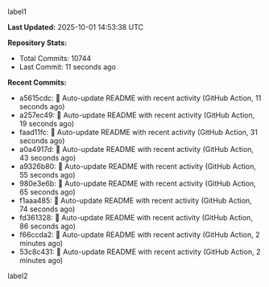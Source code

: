 
label1 
<!-- ACTIVITY_START -->
**Last Updated:** 2025-10-01 14:53:38 UTC

**Repository Stats:**
- Total Commits: 10744
- Last Commit: 11 seconds ago

**Recent Commits:**
- a5615cdc: 🤖 Auto-update README with recent activity (GitHub Action, 11 seconds ago)
- a257ec49: 🤖 Auto-update README with recent activity (GitHub Action, 19 seconds ago)
- faad11fc: 🤖 Auto-update README with recent activity (GitHub Action, 31 seconds ago)
- a0a4917d: 🤖 Auto-update README with recent activity (GitHub Action, 43 seconds ago)
- a9326b80: 🤖 Auto-update README with recent activity (GitHub Action, 55 seconds ago)
- 980e3e6b: 🤖 Auto-update README with recent activity (GitHub Action, 65 seconds ago)
- f1aaa485: 🤖 Auto-update README with recent activity (GitHub Action, 74 seconds ago)
- fd361328: 🤖 Auto-update README with recent activity (GitHub Action, 86 seconds ago)
- f66ccda2: 🤖 Auto-update README with recent activity (GitHub Action, 2 minutes ago)
- 53c8c431: 🤖 Auto-update README with recent activity (GitHub Action, 2 minutes ago)
<!-- ACTIVITY_END -->

label2

